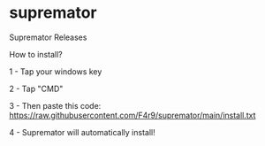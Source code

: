 # supremator
Supremator Releases

How to install?

1 - Tap your windows key

2 - Tap "CMD"

3 - Then paste this code: https://raw.githubusercontent.com/F4r9/supremator/main/install.txt

4 - Supremator will automatically install!
